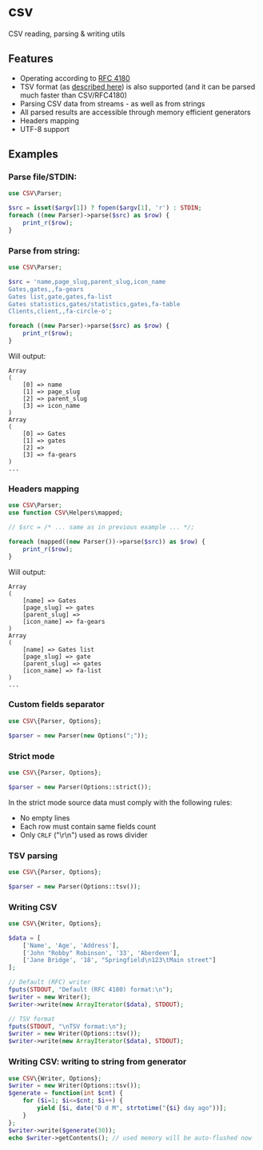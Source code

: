 # csv
CSV reading, parsing &amp; writing utils

## Features

* Operating according to [RFC 4180](https://tools.ietf.org/html/rfc4180)
* TSV format (as [described here](https://www.iana.org/assignments/media-types/text/tab-separated-values)) is also supported (and it can be parsed much faster than CSV/RFC4180) 
* Parsing CSV data from streams - as well as from strings
* All parsed results are accessible through memory efficient generators
* Headers mapping
* UTF-8 support

## Examples

### Parse file/STDIN:

```php
use CSV\Parser;

$src = isset($argv[1]) ? fopen($argv[1], 'r') : STDIN;
foreach ((new Parser)->parse($src) as $row) {
    print_r($row);
}
```

### Parse from string:

```php
use CSV\Parser;

$src = 'name,page_slug,parent_slug,icon_name
Gates,gates,,fa-gears
Gates list,gate,gates,fa-list
Gates statistics,gates/statistics,gates,fa-table
Clients,client,,fa-circle-o';

foreach ((new Parser)->parse($src) as $row) {
    print_r($row);
}
```

Will output:

```
Array
(
    [0] => name
    [1] => page_slug
    [2] => parent_slug
    [3] => icon_name
)
Array
(
    [0] => Gates
    [1] => gates
    [2] =>
    [3] => fa-gears
)
...
```

### Headers mapping

```php
use CSV\Parser;
use function CSV\Helpers\mapped;

// $src = /* ... same as in previous example ... */; 

foreach (mapped((new Parser())->parse($src)) as $row) {
    print_r($row);
}
```

Will output:

```
Array
(
    [name] => Gates
    [page_slug] => gates
    [parent_slug] =>
    [icon_name] => fa-gears
)
Array
(
    [name] => Gates list
    [page_slug] => gate
    [parent_slug] => gates
    [icon_name] => fa-list
)
...
```

### Custom fields separator

```php
use CSV\{Parser, Options};

$parser = new Parser(new Options(";"));
```

### Strict mode

```php
use CSV\{Parser, Options};

$parser = new Parser(Options::strict());
```

In the strict mode source data must comply with the following rules:

* No empty lines
* Each row must contain same fields count
* Only `CRLF` ("\r\n") used as rows divider

### TSV parsing

```php
use CSV\{Parser, Options};

$parser = new Parser(Options::tsv());
```

### Writing CSV

```php
use CSV\{Writer, Options};

$data = [
    ['Name', 'Age', 'Address'],
    ['John "Robby" Robinson', '33', 'Aberdeen'],
    ['Jane Bridge', '18', "Springfield\n123\tMain street"]
];

// Default (RFC) writer
fputs(STDOUT, "Default (RFC 4180) format:\n");
$writer = new Writer();
$writer->write(new ArrayIterator($data), STDOUT);

// TSV format
fputs(STDOUT, "\nTSV format:\n");
$writer = new Writer(Options::tsv());
$writer->write(new ArrayIterator($data), STDOUT);
```

### Writing CSV: writing to string from generator

```php
use CSV\{Writer, Options};
$writer = new Writer(Options::tsv());
$generate = function(int $cnt) {
    for ($i=1; $i<=$cnt; $i++) {
        yield [$i, date("D d M", strtotime("{$i} day ago"))];
    }
};
$writer->write($generate(30));
echo $writer->getContents(); // used memory will be auto-flushed now
```
